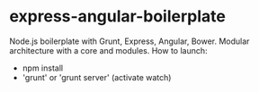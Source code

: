 express-angular-boilerplate
==========
Node.js boilerplate with Grunt, Express, Angular, Bower. Modular architecture with a core and modules.
How to launch:
- npm install 
- 'grunt' or 'grunt server' (activate watch)